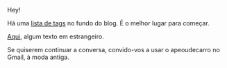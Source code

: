 Hey!

Há uma [lista de tags](https://apeoudecarro.org/blog) no fundo do blog. É o melhor lugar para começar.

[Aqui](https://apeoudecarro.org/blog/en-ingl%C3%A9s/), algum texto em estrangeiro.

Se quiserem continuar a conversa, convido-vos a usar o apeoudecarro no Gmail, à moda antiga.
